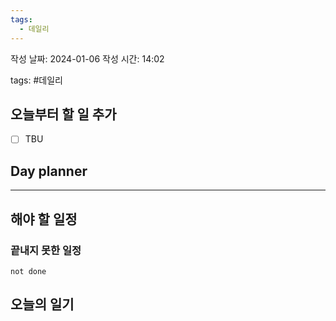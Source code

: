 ```yaml
---
tags:
  - 데일리
---
```


작성 날짜: 2024-01-06
작성 시간: 14:02

tags: #데일리

## 오늘부터 할 일 추가
- [ ] TBU 

## Day planner

  
---  
## 해야 할 일정  
### 끝내지 못한 일정

```tasks
not done
```
## 오늘의 일기
